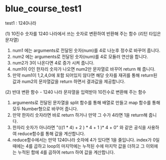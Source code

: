 # blue_course_test1

test1 : 1240나라

(1) 10진수 숫자를 1240 나라에서 쓰는 숫자로 변환하여 반환해 주는 함수 (리턴 타입은 문자열)

1. num1 에는 arguments로 전달된 숫자(num)를 4로 나눈후 정수로 바꾸어 줍니다.
2. num2 에는 arguments로 전달된 숫자(num)를 4로 모듈러 연산을 합니다.
3. num2가 3이 나온다면 4로 증가 시켜 줍니다.
4. num1이 0인 한자리 숫자가 나오면 num2만 문자열로 바꾸어 return 해 줍니다.
5. 만약 num1이 1,2,4,0에 포함 되어있지 않다면 해당 숫자를 재귀를 통해 return된 값과 num2의 문자열값을 return 하면서 결과값을 제공합니다.

(2) 반대 변환 함수 - 1240 나라 문자열을 입력받아 10진수로 변환해 주는 함수

1. arguments로 전달된 문자열을 split 함수를 통해 배열로 만들고 map 함수를 통해 모두 Number형으로 바꾸어 줍니다.
2. 만약 한자리 숫자라면 바로 return 하거나 만약 그 수가 4라면 1을 return해 줍니다.
3. 한자리 숫자가 아니라면 "(((1 * 4) + 2 ) * 4 + 1 )* 4 + 0" 와 같은 공식을 사용하여 reduce함수를 통해 값을 계산합니다.
4. reduce함수에서는 만약 1240나라 숫자에 4가 있다면 1을 줄입니다. index가 0일때에는 4를 곱하고 loop의 마지막에는 누적된 수에 마지막 값을 더하고 그 이외에는 누적된 합에 4를 곱하여 return 하여 값을 계산합니다.

